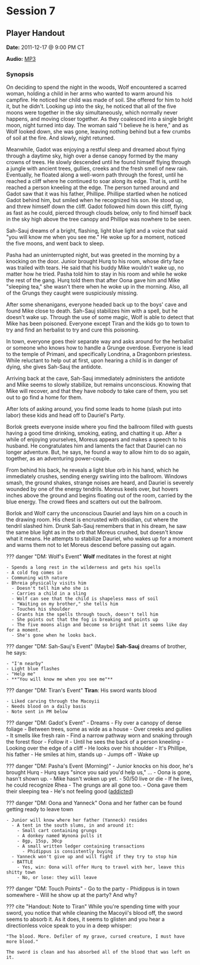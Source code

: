 # Session 7

## Player Handout

**Date:** 2011-12-17 @ 9:00 PM CT

**Audio:** [MP3](https://drive.google.com/file/d/1Sg-RShM0HrHZXmsSOHYSQP2VlPC6ldJ8/view?usp=sharing)

### Synopsis

On deciding to spend the night in the woods, Wolf encountered a scarred woman, holding a child in her arms who wanted to warm around his campfire. He noticed her child was made of soil. She offered for him to hold it, but he didn't. Looking up into the sky, he noticed that all of the five moons were together in the sky simultaneously, which normally never happens, and moving closer together. As they coalesced into a single bright moon, night turned into day. The woman said "I believe he is here," and as Wolf looked down, she was gone, leaving nothing behind but a few crumbs of soil at the fire. And slowly, night returned.

Meanwhile, Gadot was enjoying a restful sleep and dreamed about flying through a daytime sky, high over a dense canopy formed by the many crowns of trees. He slowly descended until he found himself flying through a jungle with ancient trees, gullies, creeks and the fresh smell of new rain. Eventually, he floated along a well-worn path through the forest, until he reached a cliff where he continued to soar along its edge. That is, until he reached a person kneeling at the edge. The person turned around and Gadot saw that it was his father, Phillipe. Phillipe startled when he noticed Gadot behind him, but smiled when he recognized his son. He stood up, and threw himself down the cliff. Gadot followed him down this cliff, flying as fast as he could, pierced through clouds below, only to find himself back in the sky high above the tree canopy and Phillipe was nowhere to be seen.

Sah-Sauj dreams of a bright, flashing, light blue light and a voice that said "you will know me when you see me." He woke up for a moment, noticed the five moons, and went back to sleep.

Pasha had an uninterrupted night, but was greeted in the morning by a knocking on the door. Junior brought Hurq to his room, whose dirty face was trailed with tears. He said that his buddy Mike wouldn't wake up, no matter how he tried. Pasha told him to stay in his room and while he woke the rest of the gang. Hurq told them that after Oona gave him and Mike "sleeping tea," she wasn't there when he woke up in the morning. Also, all of the Grungs they caught were suspiciously missing.

After some shenanigans, everyone headed back up to the boys' cave and found Mike close to death. Sah-Sauj stabilizes him with a spell, but he doesn't wake up. Through the use of some magic, Wolf is able to detect that Mike has been poisoned. Everyone except Tiran and the kids go to town to try and find an herbalist to try and cure this poisoning.

In town, everyone goes their separate way and asks around for the herbalist or someone who knows how to handle a Grunge overdose. Everyone is lead to the temple of Primani, and specifically Londrina, a Dragonborn priestess. While reluctant to help out at first, upon hearing a child is in danger of dying, she gives Sah-Sauj the antidote.

Arriving back at the cave, Sah-Sauj immediately administers the antidote and Mike seems to slowly stabilize, but remains unconscious. Knowing that Mike will recover, and that they have nobody to take care of them, you set out to go find a home for them.

After lots of asking around, you find some leads to home (slash put into labor) these kids and head off to Dauriel's Party.

Borlok greets everyone inside where you find the ballroom filled with guests having a good time drinking, smoking, eating, and chatting it up. After a while of enjoying yourselves, Moreus appears and makes a speech to his husband. He congratulates him and laments the fact that Dauriel can no longer adventure. But, he says, he found a way to allow him to do so again, together, as an adventuring power-couple.

From behind his back, he reveals a light blue orb in his hand, which he immediately crushes, sending energy swirling into the ballroom. Windows smash, the ground shakes, strange noises are heard, and Dauriel is severely wounded by one of the energy tendrils. Moreus keels over, but hovers inches above the ground and begins floating out of the room, carried by the blue energy. The crowd flees and scatters out out the ballroom.

Borlok and Wolf carry the unconscious Dauriel and lays him on a couch in the drawing room. His chest is encrusted with obsidian, cut where the tendril slashed him. Drunk Sah-Sauj remembers that in his dream, he saw the same blue light as in the orb that Moreus crushed, but doesn't know what it means. He attempts to stabilize Dauriel, who wakes up for a moment and warns them not to let Moreus descend before passing out again.

??? danger "DM: Wolf's Event"
    **Wolf** meditates in the forest at night

    - Spends a long rest in the wilderness and gets his spells
    - A cold fog comes in
    - Communing with nature
    - Bhreia physically visits him
      - Doesn't tell him who she is
      - Carries a child in a sling
      - Wolf can see that the child is shapeless mass of soil
      - "Waiting on my brother," she tells him
      - Touches his shoulder
      - Grants him the spells through touch, doesn't tell him
      - She points out that the fog is breaking and points up
      - The five moons align and become so bright that it seems like day for a moment.
      - She's gone when he looks back.

??? danger "DM: Sah-Sauj's Event"
    (Maybe) **Sah-Sauj** dreams of brother, he says:

    - "I'm nearby"
    - Light blue flashes
    - "Help me"
    - **"You will know me when you see me"**

??? danger "DM: Tiran's Event"
    **Tiran**: His sword wants blood

    - Liked carving through the Macoyii
    - Needs blood on a daily basis
    - Note sent in PM below

??? danger "DM: Gadot's Event"
    - Dreams
    - Fly over a canopy of dense foliage
    - Between trees, some as wide as a house
    - Over creeks and gullies
    - It smells like fresh rain
    - Find a narrow pathway worn and snaking through the forest floor
    - Follow it
    - Until he sees the back of a person kneeling
    - Looking over the edge of a cliff
    - He looks over his shoulder
    - It's Phillipe, his father
    - He smiles at him, stands up
    - Jumps off
    - Wake up

??? danger "DM: Pasha's Event (Morning)"
    - Junior knocks on his door, he's brought Hurq
    - Hurq says "since you said you'd help us," ...
    - Oona is gone, hasn't shown up.
    - Mike hasn't woken up yet.
      - 50/50 live or die
      - If he lives, he could recognize Rhea
    - The grungs are all gone too.
    - Oona gave them their sleeping tea
    - He's not feeling good ([addicted](../../items/grungine.md))

??? danger "DM: Oona and Yanneck"
    Oona and her father can be found getting ready to leave town

    - Junior will know where her father (Yanneck) resides
      - A tent in the south slums, in and around it:
        - Small cart containing grungs
        - A donkey named Wynona pulls it
        - 8gp, 15sp, 30cp
        - A small written ledger containing transactions
          - Phidippus is consistently buying
      - Yanneck won't give up and will fight if they try to stop him
      - BATTLE
        - Yes, win: Oona will offer Hurq to travel with her, leave this shitty town
        - No, or lose: they will leave

??? danger "DM: Touch Points"
    - Go to the party
    - Phidippus is in town somewhere
      - Will he show up at the party? And why?

??? cite "Handout: Note to Tiran"
    While you're spending time with your sword, you notice that while cleaning the Macoyii's blood off, the sword seems to absorb it. As it does, it seems to glisten and you hear a directionless voice speak to you in a deep whisper:

    "The blood. More. Defiler of my grave, cursed creature, I must have more blood."

    The sword is clean and has absorbed all of the blood that was left on it.